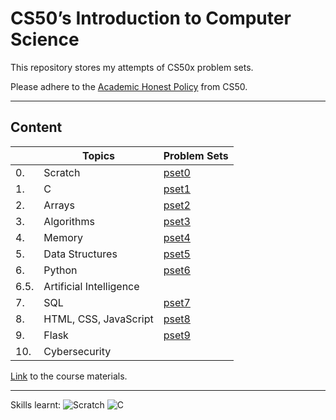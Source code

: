 # CS50’s Introduction to Computer Science

This repository stores my attempts of CS50x problem sets. 

Please adhere to the [Academic Honest Policy](https://cs50.harvard.edu/x/2024/honesty/) from CS50.

-----

## Content

|      | Topics                     | Problem Sets              |
|------|----------------------------|---------------------------|
| 0.   | Scratch                    | [pset0](pset0/README.md)  |
| 1.   | C                          | [pset1](pset1/README.md)  |
| 2.   | Arrays                     | [pset2](pset2/README.md)  |
| 3.   | Algorithms                 | [pset3](pset3/README.md)  |
| 4.   | Memory                     | [pset4](pset4/README.md)  |
| 5.   | Data Structures            | [pset5](pset5/README.md)  |
| 6.   | Python                     | [pset6](pset6/README.md)  |
| 6.5. | Artificial Intelligence    |                           |
| 7.   | SQL                        | [pset7](pset7/README.md)  |
| 8.   | HTML, CSS, JavaScript      | [pset8](pset8/README.md)  |
| 9.   | Flask                      | [pset9](pset9/README.md)  |
| 10.  | Cybersecurity              |                           |


[Link](https://cs50.harvard.edu/x/2024/) to the course materials.

-----

Skills learnt: 
![Scratch](https://img.shields.io/badge/Scratch-%234D97FF?logo=scratch&logoColor=white)
![C](https://img.shields.io/badge/C-%23A8B9CC?logo=c&logoColor=white)
<!-- ![Python](https://img.shields.io/badge/Python-%233776AB?logo=python&logoColor=white) -->